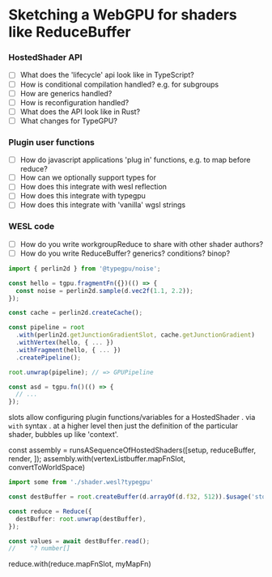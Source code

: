# Sketching a WebGPU for shaders like ReduceBuffer

### HostedShader API
- [ ] What does the 'lifecycle' api look like in TypeScript?
- [ ] How is conditional compilation handled? e.g. for subgroups
- [ ] How are generics handled?
- [ ] How is reconfiguration handled?
- [ ] What does the API look like in Rust?
- [ ] What changes for TypeGPU?

### Plugin user functions
- [ ] How do javascript applications 'plug in' functions, e.g. to map before reduce?
- [ ] How can we optionally support types for 
- [ ] How does this integrate with wesl reflection
- [ ] How does this integrate with typegpu
- [ ] How does this integrate with 'vanilla' wgsl strings

### WESL code
- [ ] How do you write workgroupReduce to share with other shader authors?
- [ ] How do you write ReduceBuffer? generics? conditions? binop?

```ts
import { perlin2d } from '@typegpu/noise';

const hello = tgpu.fragmentFn({})(() => {
  const noise = perlin2d.sample(d.vec2f(1.1, 2.2));
});

const cache = perlin2d.createCache();

const pipeline = root
  .with(perlin2d.getJunctionGradientSlot, cache.getJunctionGradient)
  .withVertex(hello, { ... })
  .withFragment(hello, { ... })
  .createPipeline();

root.unwrap(pipeline); // => GPUPipeline
```

```ts
const asd = tgpu.fn()(() => {
  // ...
});


```

slots allow configuring plugin functions/variables for a HostedShader
. via `with` syntax
. at a higher level then just the definition of the particular shader,
bubbles up like 'context'.

const assembly = runsASequenceOfHostedShaders([setup, reduceBuffer, render, ]);
assembly.with(vertexListbuffer.mapFnSlot, convertToWorldSpace)



```ts
import some from './shader.wesl?typegpu'


```

```ts
const destBuffer = root.createBuffer(d.arrayOf(d.f32, 512)).$usage('storage');

const reduce = Reduce({
  destBuffer: root.unwrap(destBuffer),
});

const values = await destBuffer.read();
//    ^? number[]
```


reduce.with(reduce.mapFnSlot, myMapFn)